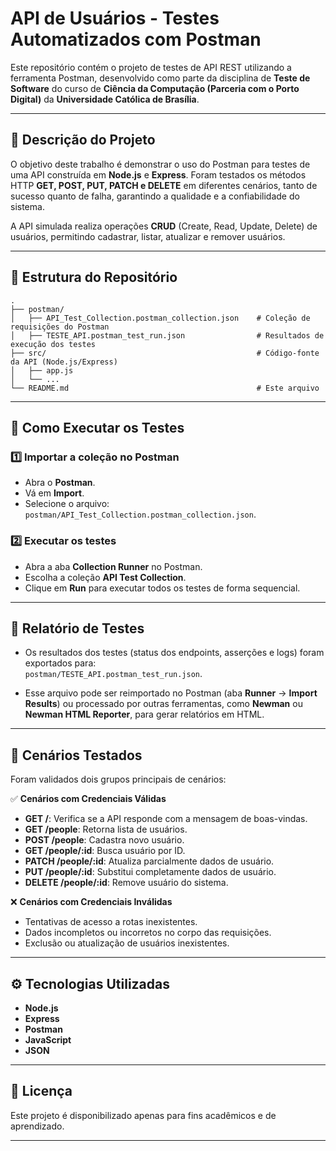 # API de Usuários - Testes Automatizados com Postman

Este repositório contém o projeto de testes de API REST utilizando a ferramenta Postman, desenvolvido como parte da disciplina de **Teste de Software** do curso de **Ciência da Computação (Parceria com o Porto Digital)** da **Universidade Católica de Brasília**.

---

## 📜 Descrição do Projeto

O objetivo deste trabalho é demonstrar o uso do Postman para testes de uma API construída em **Node.js** e **Express**. Foram testados os métodos HTTP **GET, POST, PUT, PATCH e DELETE** em diferentes cenários, tanto de sucesso quanto de falha, garantindo a qualidade e a confiabilidade do sistema.

A API simulada realiza operações **CRUD** (Create, Read, Update, Delete) de usuários, permitindo cadastrar, listar, atualizar e remover usuários.

---

## 📂 Estrutura do Repositório

```plaintext
.
├── postman/
│   ├── API_Test_Collection.postman_collection.json    # Coleção de requisições do Postman
│   ├── TESTE_API.postman_test_run.json                # Resultados de execução dos testes
├── src/                                               # Código-fonte da API (Node.js/Express)
│   ├── app.js
│   └── ...
└── README.md                                          # Este arquivo
```

---

## 🚀 Como Executar os Testes

### 1️⃣ Importar a coleção no Postman

- Abra o **Postman**.
- Vá em **Import**.
- Selecione o arquivo:  
  `postman/API_Test_Collection.postman_collection.json`.

### 2️⃣ Executar os testes

- Abra a aba **Collection Runner** no Postman.
- Escolha a coleção **API Test Collection**.
- Clique em **Run** para executar todos os testes de forma sequencial.

---

## 📝 Relatório de Testes

- Os resultados dos testes (status dos endpoints, asserções e logs) foram exportados para:  
  `postman/TESTE_API.postman_test_run.json`.

- Esse arquivo pode ser reimportado no Postman (aba **Runner** → **Import Results**) ou processado por outras ferramentas, como **Newman** ou **Newman HTML Reporter**, para gerar relatórios em HTML.

---

## 🔬 Cenários Testados

Foram validados dois grupos principais de cenários:

✅ **Cenários com Credenciais Válidas**  
- **GET /**: Verifica se a API responde com a mensagem de boas-vindas.  
- **GET /people**: Retorna lista de usuários.  
- **POST /people**: Cadastra novo usuário.  
- **GET /people/:id**: Busca usuário por ID.  
- **PATCH /people/:id**: Atualiza parcialmente dados de usuário.  
- **PUT /people/:id**: Substitui completamente dados de usuário.  
- **DELETE /people/:id**: Remove usuário do sistema.

❌ **Cenários com Credenciais Inválidas**  
- Tentativas de acesso a rotas inexistentes.  
- Dados incompletos ou incorretos no corpo das requisições.  
- Exclusão ou atualização de usuários inexistentes.

---

## ⚙️ Tecnologias Utilizadas

- **Node.js**  
- **Express**  
- **Postman**  
- **JavaScript**  
- **JSON**

---

## 📝 Licença

Este projeto é disponibilizado apenas para fins acadêmicos e de aprendizado.

---

